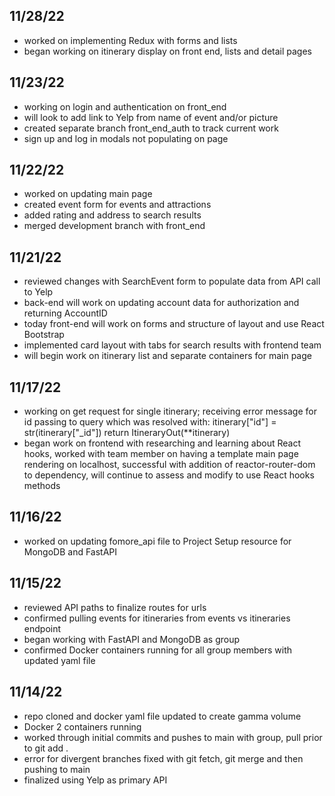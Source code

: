 ## 11/28/22
- worked on implementing Redux with forms and lists
- began working on itinerary display on front end, lists and detail pages

## 11/23/22
- working on login and authentication on front_end
- will look to add link to Yelp from name of event and/or picture
- created separate branch front_end_auth to track current work
- sign up and log in modals not populating on page

## 11/22/22
- worked on updating main page
- created event form for events and attractions
- added rating and address to search results
- merged development branch with front_end

## 11/21/22
- reviewed changes with SearchEvent form to populate data from API call to Yelp
- back-end will work on updating account data for authorization and returning AccountID
- today front-end will work on forms and structure of layout and use React Bootstrap
- implemented card layout with tabs for search results with frontend team
- will begin work on itinerary list and separate containers for main page

## 11/17/22
- working on get request for single itinerary; receiving error message for id passing to query which was resolved with:
itinerary["id"] = str(itinerary["_id"])
return ItineraryOut(**itinerary)
- began work on frontend with researching and learning about React hooks, worked with team member on having a template main page rendering on localhost, successful with addition of reactor-router-dom to dependency, will continue to assess and modify to use React hooks methods

## 11/16/22
- worked on updating fomore_api file to Project Setup resource for MongoDB and FastAPI

## 11/15/22
- reviewed API paths to finalize routes for urls
- confirmed pulling events for itineraries from events vs itineraries endpoint
- began working with FastAPI and MongoDB as group
- confirmed Docker containers running for all group members with updated yaml file

## 11/14/22
- repo cloned and docker yaml file updated to create gamma volume
- Docker 2 containers running
- worked through initial commits and pushes to main with group, pull prior to git add .
- error for divergent branches fixed with git fetch, git merge and then pushing to main
- finalized using Yelp as primary API
